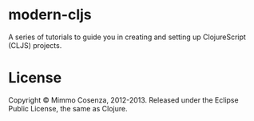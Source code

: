 # modern-cljs

A series of tutorials to guide you in creating and setting up
ClojureScript (CLJS) projects.

# License

Copyright © Mimmo Cosenza, 2012-2013. Released under the Eclipse Public
License, the same as Clojure.

